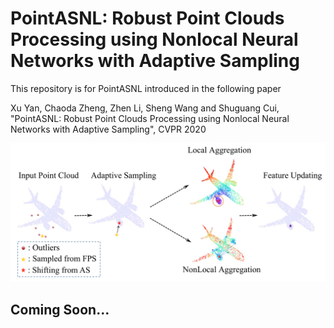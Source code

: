 # PointASNL: Robust Point Clouds Processing using Nonlocal Neural Networks with Adaptive Sampling

This repository is for PointASNL introduced in the following paper

Xu Yan, Chaoda Zheng, Zhen Li, Sheng Wang and Shuguang Cui, "PointASNL: Robust Point Clouds Processing using Nonlocal Neural Networks with Adaptive Sampling", CVPR 2020 

![](figure/fig1.png)
## Coming Soon...